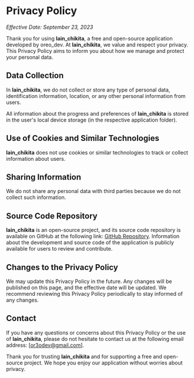 # Privacy Policy

*Effective Date: September 23, 2023*

Thank you for using **lain_chikita**, a free and open-source application developed by oreo_dev. At **lain_chikita**, we value and respect your privacy. This Privacy Policy aims to inform you about how we manage and protect your personal data.

## Data Collection

In **lain_chikita**, we do not collect or store any type of personal data, identification information, location, or any other personal information from users.

All information about the progress and preferences of **lain_chikita** is stored in the user's local device storage (in the respective application folder).

## Use of Cookies and Similar Technologies

**lain_chikita** does not use cookies or similar technologies to track or collect information about users.

## Sharing Information

We do not share any personal data with third parties because we do not collect such information.

## Source Code Repository

**lain_chikita** is an open-source project, and its source code repository is available on GitHub at the following link: [GitHub Repository](https://github.com/GalletaOreo98/LainChikita-Apk). Information about the development and source code of the application is publicly available for users to review and contribute.

## Changes to the Privacy Policy

We may update this Privacy Policy in the future. Any changes will be published on this page, and the effective date will be updated. We recommend reviewing this Privacy Policy periodically to stay informed of any changes.

## Contact
If you have any questions or concerns about this Privacy Policy or the use of **lain_chikita**, please do not hesitate to contact us at the following email address: [or3odev@gmail.com].

Thank you for trusting **lain_chikita** and for supporting a free and open-source project. We hope you enjoy our application without worries about privacy.